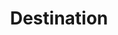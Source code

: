 ---
content-type: "embed-object"
endpoint: "destinations"

title: "Destination"
description: "Destinations are the data warehouses into which Stitch writes data."
endpoint-url: "/destinations"
version: "3"

object-attributes:
  - name: "id"
    type: "integer"
    description: "A unique identifier for this destination."

  - name: "connection"
    type: "destination-properties" # this = destination form properties?
    description: "Parameters for connecting to the destination, excluding any sensitive credentials."

  - name: "created_at"
    type: "timestamp"
    description: "The time at which the destination object was created."

  - name: "last_check"
    type: "connection-check"
    description: "The status and results of the most recent check run for this destination connection."

  - name: "type"
    type: "string"
    description: "The destination type. Possible values are `redshift` and `postgres`."

  - name: "updated_at"
    type: "timestamp"
    description: "The time at which the destination object was last updated."
---